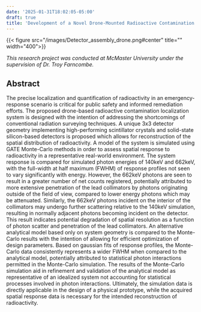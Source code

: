 ```yaml
---
date: '2025-01-31T18:02:05-05:00'
draft: true
title: 'Development of a Novel Drone-Mounted Radioactive Contamination Localization System'
---
```


{{< figure src="/images/Detector_assembly_drone.png#center" title="" width="400">}} 

*This research project was conducted at McMaster University under the supervision of Dr. Troy Farncombe.*
## Abstract 
The precise localization and quantification of radioactivity in an emergency-response scenario is critical for public safety and informed remediation efforts.  The proposed drone-based radioactive contamination localization system is designed with the intention of addressing the shortcomings of conventional radiation surveying techniques.  A unique 3x3 detector geometry implementing high-performing scintillator crystals and solid-state silicon-based detectors is proposed which allows for reconstruction of the spatial distribution of radioactivity.  A model of the system is simulated using GATE Monte-Carlo methods in order to assess spatial response to radioactivity in a representative real-world environment.  The system response is compared for simulated photon energies of 140keV and 662keV, with the full-width at half maximum (FWHM) of response profiles not seen to vary significantly with energy.  However, the 662keV photons are seen to result in a greater number of net counts registered, potentially attributed to more extensive penetration of the lead collimators by photons originating outside of the field of view, compared to lower energy photons which may be attenuated.  Similarly, the 662keV photons incident on the interior of the collimators may undergo further scattering relative to the 140keV simulation, resulting in normally adjacent photons becoming incident on the detector.  This result indicates potential degradation of spatial resolution as a function of photon scatter and penetration of the lead collimators.  An alternative analytical model based only on system geometry is compared to the Monte-Carlo results with the intention of allowing for efficient optimization of design parameters.  Based on gaussian fits of response profiles, the Monte-Carlo data consistently represents a wider FWHM when compared to the analytical model, potentially attributed to statistical photon interactions permitted in the Monte-Carlo simulation.  The results of the Monte-Carlo simulation aid in refinement and validation of the analytical model as representative of an idealized system not accounting for statistical processes involved in photon interactions.  Ultimately, the simulation data is directly applicable in the design of a physical prototype, while the acquired spatial response data is necessary for the intended reconstruction of radioactivity.  

